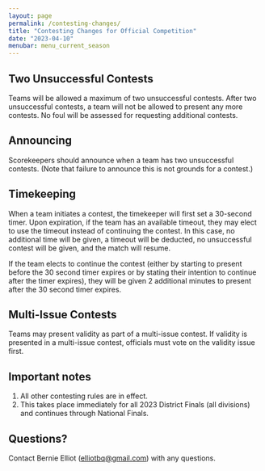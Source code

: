 ```yaml
---
layout: page
permalink: /contesting-changes/
title: "Contesting Changes for Official Competition"
date: "2023-04-10"
menubar: menu_current_season
---
```


## Two Unsuccessful Contests

Teams will be allowed a maximum of two unsuccessful contests. After two unsuccessful contests, a team will not be allowed to present any more contests. No foul will be assessed for requesting additional contests.
 
## Announcing

Scorekeepers should announce when a team has two unsuccessful contests. (Note that failure to announce this is not grounds for a contest.)
 
## Timekeeping

When a team initiates a contest, the timekeeper will first set a 30-second timer. Upon expiration, if the team has an available timeout, they may elect to use the timeout instead of continuing the contest. In this case, no additional time will be given, a timeout will be deducted, no unsuccessful contest will be given, and the match will resume.
 
If the team elects to continue the contest (either by starting to present before the 30 second timer expires or by stating their intention to continue after the timer expires), they will be given 2 additional minutes to present after the 30 second timer expires.
 
## Multi-Issue Contests

Teams may present validity as part of a multi-issue contest. If validity is presented in a multi-issue contest, officials must vote on the validity issue first.


## Important notes

1. All other contesting rules are in effect.
2. This takes place immediately for all 2023 District Finals (all divisions) and continues through National Finals.

## Questions?

Contact Bernie Elliot ([elliotbq@gmail.com](mailto:elliotbq@gmail.com)) with any questions.

